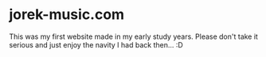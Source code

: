 # jorek-music.com

This was my first website made in my early study years.
Please don't take it serious and just enjoy the navity I had back then... :D

